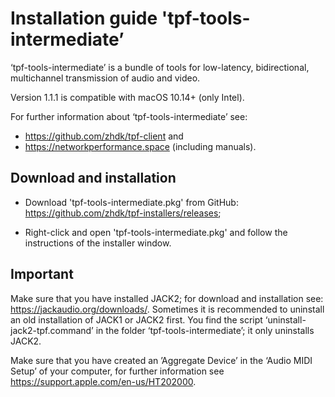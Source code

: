 # Installation guide 'tpf-tools-intermediate’

‘tpf-tools-intermediate’ is a bundle of tools for low-latency, bidirectional, multichannel transmission of audio and video.

Version 1.1.1 is compatible with macOS 10.14+ (only Intel).

For further information about ‘tpf-tools-intermediate’ see: 
* https://github.com/zhdk/tpf-client and
* https://networkperformance.space (including manuals).


## Download and installation 

* Download 'tpf-tools-intermediate.pkg' from GitHub: https://github.com/zhdk/tpf-installers/releases;

* Right-click and open 'tpf-tools-intermediate.pkg' and follow the instructions of the installer window.


## Important

Make sure that you have installed JACK2; for download and installation see: https://jackaudio.org/downloads/. Sometimes it is recommended to uninstall an old installation of JACK1 or JACK2 first. You find the script ‘uninstall-jack2-tpf.command’ in the folder ‘tpf-tools-intermediate’; it only uninstalls JACK2.

Make sure that you have created an ’Aggregate Device’ in the ‘Audio MIDI Setup’ of your computer, for further information see https://support.apple.com/en-us/HT202000.

